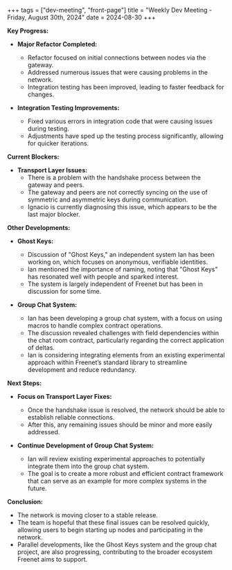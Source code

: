 +++
tags = ["dev-meeting", "front-page"]
title = "Weekly Dev Meeting - Friday, August 30th, 2024" 
date = 2024-08-30
+++

**Key Progress:**

- **Major Refactor Completed:**

  - Refactor focused on initial connections between nodes via the gateway.
  - Addressed numerous issues that were causing problems in the network.
  - Integration testing has been improved, leading to faster feedback for changes.

- **Integration Testing Improvements:**
  - Fixed various errors in integration code that were causing issues during testing.
  - Adjustments have sped up the testing process significantly, allowing for quicker iterations.

**Current Blockers:**

- **Transport Layer Issues:**
  - There is a problem with the handshake process between the gateway and peers.
  - The gateway and peers are not correctly syncing on the use of symmetric and asymmetric keys
    during communication.
  - Ignacio is currently diagnosing this issue, which appears to be the last major blocker.

**Other Developments:**

- **Ghost Keys:**

  - Discussion of "Ghost Keys," an independent system Ian has been working on, which focuses on
    anonymous, verifiable identities.
  - Ian mentioned the importance of naming, noting that "Ghost Keys" has resonated well with people
    and sparked interest.
  - The system is largely independent of Freenet but has been in discussion for some time.

- **Group Chat System:**
  - Ian has been developing a group chat system, with a focus on using macros to handle complex
    contract operations.
  - The discussion revealed challenges with field dependencies within the chat room contract,
    particularly regarding the correct application of deltas.
  - Ian is considering integrating elements from an existing experimental approach within Freenet’s
    standard library to streamline development and reduce redundancy.

**Next Steps:**

- **Focus on Transport Layer Fixes:**

  - Once the handshake issue is resolved, the network should be able to establish reliable
    connections.
  - After this, any remaining issues should be minor and more easily addressed.

- **Continue Development of Group Chat System:**
  - Ian will review existing experimental approaches to potentially integrate them into the group
    chat system.
  - The goal is to create a more robust and efficient contract framework that can serve as an
    example for more complex systems in the future.

**Conclusion:**

- The network is moving closer to a stable release.
- The team is hopeful that these final issues can be resolved quickly, allowing users to begin
  starting up nodes and participating in the network.
- Parallel developments, like the Ghost Keys system and the group chat project, are also
  progressing, contributing to the broader ecosystem Freenet aims to support.
